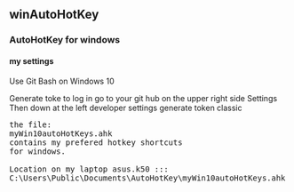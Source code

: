 ## winAutoHotKey
### AutoHotKey for windows
#### my settings

Use Git Bash on Windows 10

Generate toke to log in
go to your git hub
on the upper right side Settings
Then down at the left developer settings
generate token classic


<pre>
the file:
myWin10autoHotKeys.ahk
contains my prefered hotkey shortcuts
for windows.

Location on my laptop asus.k50 :::
C:\Users\Public\Documents\AutoHotKey\myWin10autoHotKeys.ahk

</pre>
